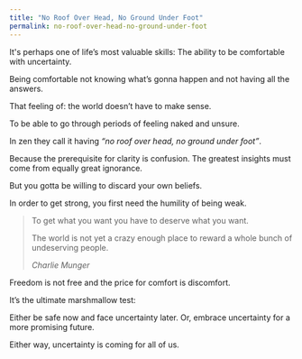 ```yaml
---
title: "No Roof Over Head, No Ground Under Foot"
permalink: no-roof-over-head-no-ground-under-foot
---
```


It's perhaps one of life’s most valuable skills: The ability to be comfortable with uncertainty.

Being comfortable not knowing what’s gonna happen and not having all the answers.

That feeling of: the world doesn’t have to make sense.

To be able to go through periods of feeling naked and unsure.

In zen they call it having _“no roof over head, no ground under foot”_.

Because the prerequisite for clarity is confusion. The greatest insights must come from equally great ignorance.

But you gotta be willing to discard your own beliefs.

In order to get strong, you first need the humility of being weak.

> To get what you want you have to deserve what you want.
> 
> The world is not yet a crazy enough place to reward a whole bunch of undeserving people.
> 
> <cite>Charlie Munger</cite>

Freedom is not free and the price for comfort is discomfort.

It’s the ultimate marshmallow test:

Either be safe now and face uncertainty later. Or, embrace uncertainty for a more promising future.

Either way, uncertainty is coming for all of us.

